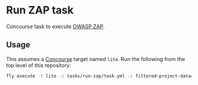 # Run ZAP task

Concourse task to execute [OWASP ZAP](https://www.owasp.org/index.php/OWASP_Zed_Attack_Proxy_Project).

## Usage

This assumes a [Concourse](http://concourse.ci/) target named `lite`. Run the following from the top level of this repository:

```bash
fly execute -t lite -c tasks/run-zap/task.yml -i filtered-project-data=out -i scripts=.
```
